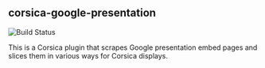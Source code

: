 corsica-google-presentation
----

![Build Status](https://github.com/mythmon/corsica-google-presentation/actions/workflows/ci.yml/badge.svg)

This is a Corsica plugin that scrapes Google presentation embed pages and
slices them in various ways for Corsica displays.
